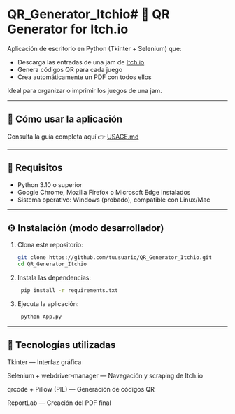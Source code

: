 # QR_Generator_Itchio# 🎯 QR Generator for Itch.io

Aplicación de escritorio en Python (Tkinter + Selenium) que:

- Descarga las entradas de una jam de [Itch.io](https://itch.io)
- Genera códigos QR para cada juego
- Crea automáticamente un PDF con todos ellos

Ideal para organizar o imprimir los juegos de una jam.

---

## 📘 Cómo usar la aplicación

Consulta la guía completa aquí 👉 [USAGE.md](USAGE.md)

---

## 🧰 Requisitos

- Python 3.10 o superior
- Google Chrome, Mozilla Firefox o Microsoft Edge instalados
- Sistema operativo: Windows (probado), compatible con Linux/Mac

---

## ⚙️ Instalación (modo desarrollador)

1. Clona este repositorio:

   ```bash
   git clone https://github.com/tuusuario/QR_Generator_Itchio.git
   cd QR_Generator_Itchio
    ```

2. Instala las dependencias:

   ```bash
    pip install -r requirements.txt
    ```

3. Ejecuta la aplicación:

   ```bash
    python App.py
    ```

---

## 🧩 Tecnologías utilizadas

Tkinter — Interfaz gráfica

Selenium + webdriver-manager — Navegación y scraping de Itch.io

qrcode + Pillow (PIL) — Generación de códigos QR

ReportLab — Creación del PDF final
